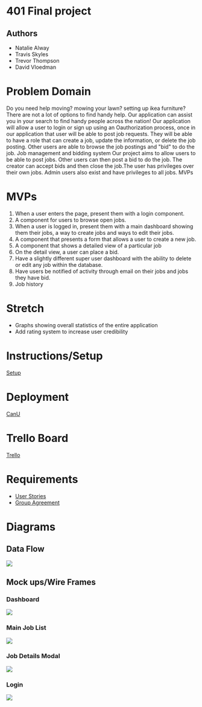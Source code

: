 # 401 Final project
## Authors
- Natalie Alway
- Travis Skyles
- Trevor Thompson
- David Vloedman
# Problem Domain
Do you need help moving? mowing your lawn? setting up ikea furniture? There are not a lot of options to find handy help. Our application can assist you in your search to find handy people across the nation! Our application will allow a user to login or sign up using an Oauthorization process, once in our application that user will be able to post job requests. They will be able to have a role that can create a job, update the information, or delete the job posting. Other users are able to browse the job postings and "bid" to do the job.
Job management and bidding system
Our project aims to allow users to be able to post jobs. Other users can then post a bid to do the job. The creator can accept bids and then close the job.The user has privileges over their own jobs. Admin users also exist and have privileges to all jobs.
MVPs


# MVPs
1. When a user enters the page, present them with a login component.
2. A component for users to browse open jobs.
3. When a user is logged in, present them with a main dashboard showing them their jobs, a way to create jobs and ways to edit their jobs.
4. A component that presents a form that allows a user to create a new job.
5. A component that shows a detailed view of a particular job
6. On the detail view, a user can place a bid.
7. Have a slightly different super user dashboard with the ability to delete or edit any job within the database.
8. Have users be notified of activity through email on their jobs and jobs they have bid.
10. Job history

# Stretch
* Graphs showing overall statistics of the entire application
* Add rating system to increase user credibility

# Instructions/Setup
[Setup](./Reactinstructions.md)

# Deployment
[CanU](https://401-backend.github.io/can-u-job-front-end/)
 
# Trello Board
[Trello](https://trello.com/b/7CutaFuI/canu)

# Requirements
* [User Stories](./user-stories.md)
* [Group Agreement](./group-agreement.md)
# Diagrams

## Data Flow
![](./can-u-front.png)
## Mock ups/Wire Frames
### Dashboard
![](./mock-ups/dashboard.png)
### Main Job List
![](./mock-ups/mainlist.png)
### Job Details Modal
![](./mock-ups/details.png)
### Login
![](./mock-ups/login.png)
